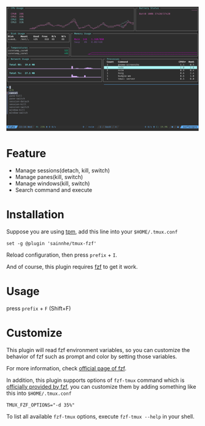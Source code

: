 ![](./demo.png)

# Feature

- Manage sessions(detach, kill, switch)
- Manage panes(kill, switch)
- Manage windows(kill, switch)
- Search command and execute

# Installation

Suppose you are using [tpm](https://github.com/tmux-plugins/tpm/), add this line into your `$HOME/.tmux.conf`

```tmux
set -g @plugin 'sainnhe/tmux-fzf'
```

Reload configuration, then press `prefix` + `I`.

And of course, this plugin requires [fzf](https://github.com/junegunn/fzf/) to get it work.

# Usage

press `prefix` + `F` (Shift+F)

# Customize

This plugin will read fzf environment variables, so you can customize the behavior of fzf such as prompt and color by setting those variables.

For more information, check [official page of fzf](https://github.com/junegunn/fzf/).

In addition, this plugin supports options of `fzf-tmux` command which is [officially provided by fzf](https://github.com/junegunn/fzf#examples), you can customize them by adding something like this into `$HOME/.tmux.conf`

```tmux
TMUX_FZF_OPTIONS="-d 35%"
```

To list all available `fzf-tmux` options, execute `fzf-tmux --help` in your shell.
